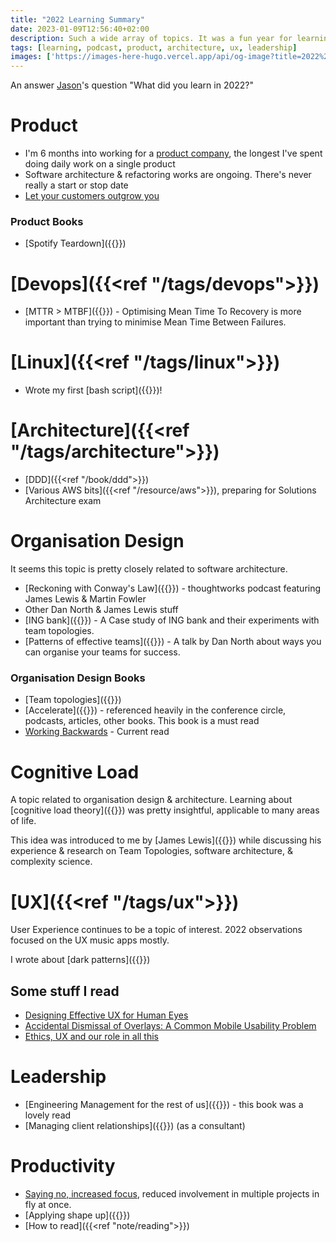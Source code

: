 ```yaml
---
title: "2022 Learning Summary"
date: 2023-01-09T12:56:40+02:00
description: Such a wide array of topics. It was a fun year for learning
tags: [learning, podcast, product, architecture, ux, leadership]
images: ['https://images-here-hugo.vercel.app/api/og-image?title=2022%20Learning%20Summary']
---
```


An answer [Jason](https://www.jason.af/)'s question "What did you learn in 2022?"

# Product

- I'm 6 months into working for a [product company](https://flexperto.com), the longest I've spent doing daily work on a single product
- Software architecture & refactoring works are ongoing. There's never really a start or stop date
- [Let your customers outgrow you](https://open.spotify.com/episode/1ssgPA6XL5IqeWmaUGVky5?si=dq2cxqImQt-8iU3ScFfo1A)

### Product Books

- [Spotify Teardown]({{<ref spotify-teardown>}})

# [Devops]({{<ref "/tags/devops">}})

- [MTTR > MTBF]({{<ref mttr>}}) -  Optimising Mean Time To Recovery is more important than trying to minimise Mean Time Between Failures.

# [Linux]({{<ref "/tags/linux">}})

- Wrote my first [bash script]({{<ref bash-automation>}})!

# [Architecture]({{<ref "/tags/architecture">}})

- [DDD]({{<ref "/book/ddd">}})
- [Various AWS bits]({{<ref "/resource/aws">}}), preparing for Solutions Architecture exam

# Organisation Design

It seems this topic is pretty closely related to software architecture.

- [Reckoning with Conway's Law]({{<ref conways-law>}}) - thoughtworks podcast featuring James Lewis & Martin Fowler
- Other Dan North & James Lewis stuff
- [ING bank]({{<ref ing-bank>}}) - A Case study of ING bank and their experiments with team topologies.
- [Patterns of effective teams]({{<ref Patterns-of-Effective-Teams>}}) - A talk by Dan North about ways you can organise your teams for success.

### Organisation Design Books

- [Team topologies]({{<ref team-topologies>}})
- [Accelerate]({{<ref accelerate>}}) - referenced heavily in the conference circle, podcasts, articles, other books. This book is a must read
- [Working Backwards](https://www.workingbackwards.com/) - Current read

# Cognitive Load

A topic related to organisation design & architecture. Learning about [cognitive load theory]({{<ref cognitive-load-theory>}}) was pretty insightful, applicable to many areas of life.

This idea was introduced to me by [James Lewis]({{<ref tt-jl.md>}}) while discussing his experience & research on Team Topologies, software architecture, & complexity science.

# [UX]({{<ref "/tags/ux">}})

User Experience continues to be a topic of interest. 2022 observations focused on the UX music apps mostly.

I wrote about [dark patterns]({{<ref dark-patterns>}})

## Some stuff I read

- [Designing Effective UX for Human Eyes](https://uxmag.com/articles/designing-effective-ux-for-human-eyes-banner)
- [Accidental Dismissal of Overlays: A Common Mobile Usability Problem](https://www.nngroup.com/articles/accidental-overlay-dismissal/)
- [Ethics, UX and our role in all this](https://uxdesign.cc/ethics-ux-and-our-role-in-all-this-60617e4bd962)

# Leadership

- [Engineering Management for the rest of us]({{<ref engineering-management>}}) - this book was a lovely read
- [Managing client relationships]({{<ref client-relationships>}}) (as a consultant)

# Productivity

- [Saying no, increased focus](https://fs.blog/focus-to-win/), reduced involvement in multiple projects in fly at once.
- [Applying shape up]({{<ref applying-shape-up>}})
- [How to read]({{<ref "note/reading">}})
